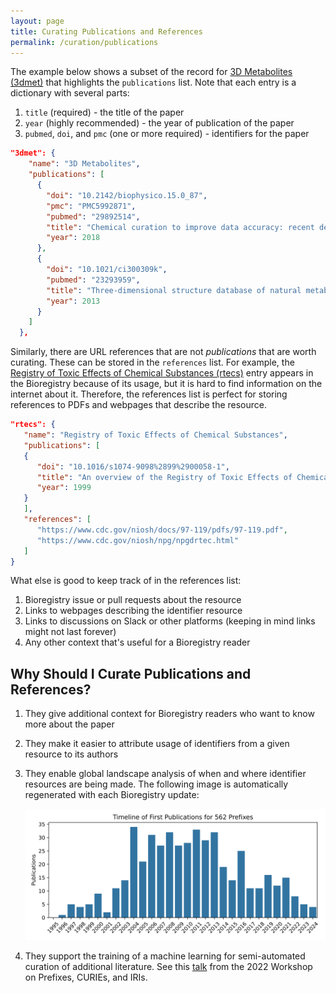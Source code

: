 ```yaml
---
layout: page
title: Curating Publications and References
permalink: /curation/publications
---
```


The example below shows a subset of the record for
[3D Metabolites (3dmet)](https://bioregistry.io/3dmet) that highlights the
`publications` list. Note that each entry is a dictionary with several parts:

1. `title` (required) - the title of the paper
2. `year` (highly recommended) - the year of publication of the paper
3. `pubmed`, `doi`, and `pmc` (one or more required) - identifiers for the paper

```json
"3dmet": {
    "name": "3D Metabolites",
    "publications": [
      {
        "doi": "10.2142/biophysico.15.0_87",
        "pmc": "PMC5992871",
        "pubmed": "29892514",
        "title": "Chemical curation to improve data accuracy: recent development of the 3DMET database",
        "year": 2018
      },
      {
        "doi": "10.1021/ci300309k",
        "pubmed": "23293959",
        "title": "Three-dimensional structure database of natural metabolites (3DMET): a novel database of curated 3D structures",
        "year": 2013
      }
    ]
  },
```

Similarly, there are URL references that are not _publications_ that are worth
curating. These can be stored in the `references` list. For example, the
[Registry of Toxic Effects of Chemical Substances (rtecs)](https://bioregistry.io/rtecs)
entry appears in the Bioregistry because of its usage, but it is hard to find
information on the internet about it. Therefore, the references list is perfect
for storing references to PDFs and webpages that describe the resource.

```json
"rtecs": {
   "name": "Registry of Toxic Effects of Chemical Substances",
   "publications": [
   {
      "doi": "10.1016/s1074-9098%2899%2900058-1",
      "title": "An overview of the Registry of Toxic Effects of Chemical Substances (RTECS): Critical information on chemical hazards",
      "year": 1999
   }
   ],
   "references": [
      "https://www.cdc.gov/niosh/docs/97-119/pdfs/97-119.pdf",
      "https://www.cdc.gov/niosh/npg/npgdrtec.html"
   ]
}
```

What else is good to keep track of in the references list:

1. Bioregistry issue or pull requests about the resource
2. Links to webpages describing the identifier resource
3. Links to discussions on Slack or other platforms (keeping in mind links might
   not last forever)
4. Any other context that's useful for a Bioregistry reader

## Why Should I Curate Publications and References?

1. They give additional context for Bioregistry readers who want to know more
   about the paper
2. They make it easier to attribute usage of identifiers from a given resource
   to its authors
3. They enable global landscape analysis of when and where identifier resources
   are being made. The following image is automatically regenerated with each
   Bioregistry update:

   ![](https://raw.githubusercontent.com/biopragmatics/bioregistry/refs/heads/main/docs/img/bibliography_years.svg)

4. They support the training of a machine learning for semi-automated curation
   of additional literature. See this
   [talk](https://docs.google.com/presentation/d/1h2IajyGkUxUPHubEi8_WE6xW6TOuOihn5zsmi4kYrrc/edit?usp=sharing)
   from the 2022 Workshop on Prefixes, CURIEs, and IRIs.
